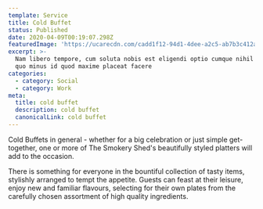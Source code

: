 ```yaml
---
template: Service
title: Cold Buffet
status: Published
date: 2020-04-09T00:19:07.298Z
featuredImage: 'https://ucarecdn.com/cadd1f12-94d1-4dee-a2c5-ab7b3c412a76/'
excerpt: >-
  Nam libero tempore, cum soluta nobis est eligendi optio cumque nihil impedit
  quo minus id quod maxime placeat facere
categories:
  - category: Social
  - category: Work
meta:
  title: cold buffet
  description: cold buffet
  canonicalLink: cold buffet
---
```


Cold Buffets in general - whether for a big celebration or just simple get-together, one or more of The Smokery Shed's beautifully styled platters will add to the occasion.

There is something for everyone in the bountiful collection of tasty items, stylishly arranged to tempt the appetite. Guests can feast at their leisure, enjoy new and familiar flavours, selecting for their own plates from the carefully chosen assortment of high quality ingredients.
